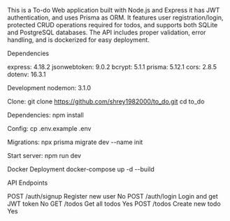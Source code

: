 This is a To-do Web application built with Node.js and Express
it has JWT authentication, and uses Prisma as ORM. It features user
registration/login, protected CRUD operations required for todos, 
and supports both SQLite and PostgreSQL databases. The API includes proper validation,
error handling, and is dockerized for easy deployment. 

Dependencies

express: 4.18.2
jsonwebtoken: 9.0.2
bcrypt: 5.1.1 
prisma: 5.12.1 
cors: 2.8.5 
dotenv: 16.3.1 

Development
nodemon: 3.1.0 

Clone:
git clone https://github.com/shrey1982000/to_do.git
cd to_do

Dependencies:
npm install

Config:
cp .env.example .env

Migrations:
npx prisma migrate dev --name init

Start server:
npm run dev

Docker Deployment
docker-compose up -d --build

API Endpoints

POST	/auth/signup	Register new user	No
POST	/auth/login	Login and get JWT token	No
GET	/todos	Get all todos	Yes
POST	/todos	Create new todo	Yes
